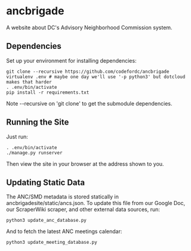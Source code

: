 ancbrigade
==========

A website about DC's Advisory Neighborhood Commission system.

Dependencies
------------

Set up your environment for installing dependencies:

	git clone --recursive https://github.com/codefordc/ancbrigade
	virtualenv .env # maybe one day we'll use '-p python3' but dotcloud makes that harder
	. .env/bin/activate
	pip install -r requirements.txt
	
Note --recursive on 'git clone' to get the submodule dependencies.

Running the Site
----------------

Just run:

	. .env/bin/activate
	./manage.py runserver
	
Then view the site in your browser at the address shown to you.

Updating Static Data
--------------------

The ANC/SMD metadata is stored statically in ancbrigadesite/static/ancs.json. To update this file
from our Google Doc, our ScraperWiki scraper, and other external data sources, run:

	python3 update_anc_database.py

And to fetch the latest ANC meetings calendar:
	
	python3 update_meeting_database.py
	

